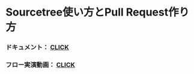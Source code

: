 # Sourcetree使い方とPull Request作り方

### ドキュメント： [CLICK](https://docs.google.com/document/d/1QgtyfrBzh9mrwf_LAJfHf2U0A7vxTsR9NXhAeW2ziRk/edit?usp=sharing)

### フロー実演動画： [CLICK](https://drive.google.com/file/d/10-quD7anlWYoH9j8WFUHrMqRux6JmQUw/view?usp=sharing)
